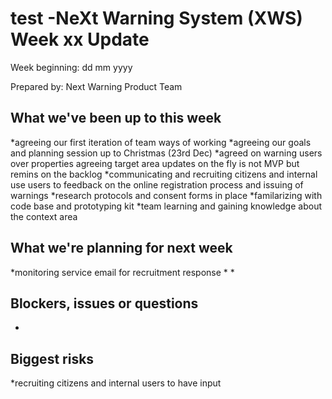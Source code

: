 # test -NeXt Warning System (XWS) Week xx Update 

Week beginning: dd mm yyyy

Prepared by: Next Warning Product Team
  
## What we've been up to this week
  
  *agreeing our first iteration of team ways of working
  *agreeing our goals and planning session up to Christmas (23rd Dec)
  *agreed on warning users over properties
  agreeing target area updates on the fly is not MVP but remins on the backlog
  *communicating and recruiting citizens and internal use users to feedback on the online registration process and issuing of warnings
  *research protocols and consent forms in place
  *familarizing with code base and prototyping kit
  *team learning and gaining knowledge about the context area
  
## What we're planning for next week

  *monitoring service email for recruitment response
  *
  *
  
##  Blockers, issues or questions

*

## Biggest risks

*recruiting citizens and internal users to have input
